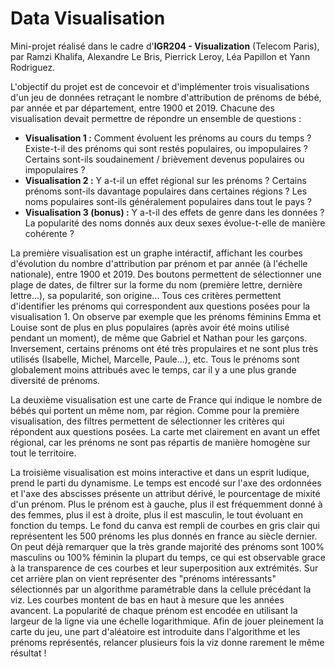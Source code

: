 # Data Visualisation
Mini-projet réalisé dans le cadre d'**IGR204 - Visualization** (Telecom Paris), par Ramzi Khalifa, Alexandre Le Bris, Pierrick Leroy, Léa Papillon et Yann Rodriguez.


L'objectif du projet est de concevoir et d'implémenter trois visualisations d'un jeu de données retraçant le nombre d'attribution de prénoms de bébé, par année et par département, entre 1900 et 2019.
Chacune des visualisation devait permettre de répondre un ensemble de questions : 
- **Visualisation 1 :** Comment évoluent les prénoms au cours du temps ? Existe-t-il des prénoms qui sont restés populaires, ou impopulaires ? Certains sont-ils soudainement / brièvement devenus populaires ou impopulaires ?
- **Visualisation 2 :** Y a-t-il un effet régional sur les prénoms ? Certains prénoms sont-ils davantage populaires dans certaines régions ? Les noms populaires sont-ils généralement populaires dans tout le pays ?
- **Visualisation 3 (bonus) :** Y a-t-il des effets de genre dans les données ? La popularité des noms donnés aux deux sexes évolue-t-elle de manière cohérente ?

La première visualisation est un graphe intéractif, affichant les courbes d'évolution du nombre d'attribution par prénom et par année (à l'échelle nationale), entre 1900 et 2019. Des boutons permettent de sélectionner une plage de dates, de filtrer sur la forme du nom (première lettre, dernière lettre...), sa popularité, son origine... Tous ces critères permettent d'identifier les prénoms qui correspondent aux questions posées pour la visualisation 1. On observe par exemple que les prénoms féminins Emma et Louise sont de plus en plus populaires (après avoir été moins utilisé pendant un moment), de même que Gabriel et Nathan pour les garçons. Inversement, certains prénoms ont été très propulaires et ne sont plus très utilisés (Isabelle, Michel, Marcelle, Paule...), etc. Tous le prénoms sont globalement moins attribués avec le temps, car il y a une plus grande diversité de prénoms.

La deuxième visualisation est une carte de France qui indique le nombre de bébés qui portent un même nom, par région. Comme pour la première visualisation, des filtres permettent de sélectionner les critères qui répondent aux questions posées. La carte met clairement en avant un effet régional, car les prénoms ne sont pas répartis de manière homogène sur tout le territoire.

La troisième visualisation est moins interactive et dans un esprit ludique, prend le parti du dynamisme. Le temps est encodé sur l'axe des ordonnées et l'axe des abscisses présente un attribut dérivé, le pourcentage de mixité d'un prénom. Plus le prénom est à gauche, plus il est fréquemment donné à des femmes, plus il est à droite, plus il est masculin, le tout évoluant en fonction du temps.
Le fond du canva est rempli de courbes en gris clair qui représentent les 500 prénoms les plus donnés en france au siècle dernier. On peut déjà remarquer que la très grande majorité des prénoms sont 100% masculins ou 100% féminin la plupart du temps, ce qui est observable grace à la transparence de ces courbes et leur superposition aux extrémités. Sur cet arrière plan on vient représenter des "prénoms intéressants" sélectionnés par un algorithme paramétrable dans la cellule précédant la viz. Les courbes montent de bas en haut à mesure que les années avancent. La popularité de chaque prénom est encodée en utilisant la largeur de la ligne via une échelle logarithmique. Afin de jouer pleinement la carte du jeu, une part d'aléatoire est introduite dans l'algorithme et les prénoms représentés, relancer plusieurs fois la viz donne rarement le même résultat !
